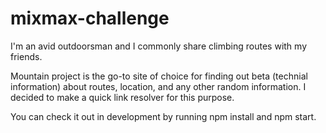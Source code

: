 # mixmax-challenge

I'm an avid outdoorsman and I commonly share climbing routes with my friends.

Mountain project is the go-to site of choice for finding out beta (technial information)
about routes, location, and any other random information. I decided to make
a quick link resolver for this purpose.

You can check it out in development by running npm install and npm start.

